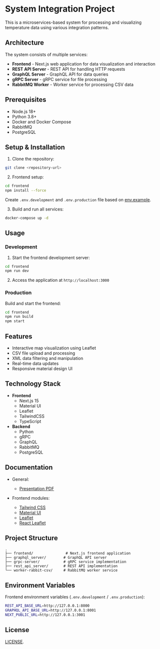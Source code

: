 # System Integration Project

This is a microservices-based system for processing and visualizing temperature data using various integration patterns.

## Architecture

The system consists of multiple services:

- **Frontend** - Next.js web application for data visualization and interaction
- **REST API Server** - REST API for handling HTTP requests
- **GraphQL Server** - GraphQL API for data queries
- **gRPC Server** - gRPC service for file processing
- **RabbitMQ Worker** - Worker service for processing CSV data

## Prerequisites

- Node.js 18+
- Python 3.8+
- Docker and Docker Compose
- RabbitMQ
- PostgreSQL

## Setup & Installation

1. Clone the repository:
```sh
git clone <repository-url>
```

2. Frontend setup:
```sh
cd frontend
npm install --force
```
Create `.env.development` and `.env.production` file based on [env.example](./frontend/env.example).

3. Build and run all services:
```sh
docker-compose up -d
```

## Usage

### Development
1. Start the frontend development server:
```sh
cd frontend
npm run dev
```
2. Access the application at `http://localhost:3000`

### Production

Build and start the frontend:
```sh
cd frontend
npm run build
npm start
```

## Features

- Interactive map visualization using Leaflet
- CSV file upload and processing
- XML data filtering and manipulation
- Real-time data updates
- Responsive material design UI

## Technology Stack
- **Frontend**
  - Next.js 15
  - Material UI
  - Leaflet
  - TailwindCSS
  - TypeScript
- **Backend**
  - Python
  - gRPC
  - GraphQL
  - RabbitMQ
  - PostgreSQL

## Documentation
- General:
  - [Presentation PDF](./IPVC-EI-TP_FINAL_EF-29950.pdf)

- Frontend modules:
  - [Tailwind CSS](https://tailwindcss.com/)
  - [Material UI](https://mui.com/)
  - [Leaflet](https://leafletjs.com/)
  - [React Leaflet](https://react-leaflet.js.org/)

## Project Structure
```
.
├── frontend/               # Next.js frontend application
├── graphql_server/        # GraphQL API server
├── grpc-server/           # gRPC service implementation
├── rest_api_server/       # REST API implementation
└── worker-rabbit-csv/     # RabbitMQ worker service
```

## Environment Variables

Frontend environment variables (`.env.development` / `.env.production`):
```sh
REST_API_BASE_URL=http://127.0.0.1:8000
GRAPHQL_API_BASE_URL=http://127.0.0.1:8001
NEXT_PUBLIC_URL=http://127.0.0.1:3001
```

## License
[LICENSE](LICENSE).
